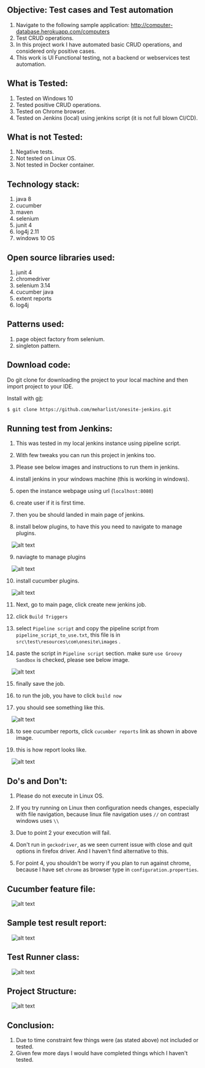 ## Objective: Test cases and Test automation 

1. Navigate to the following sample application: http://computer-database.herokuapp.com/computers
2. Test CRUD operations. 
3. In this project work I have automated basic CRUD operations, and considered only positive cases.
4. This work is UI Functional testing, not a backend or webservices test automation.


What is Tested:
---------------

1. Tested on Windows 10
2. Tested positive CRUD operations.
3. Tested on Chrome browser.
4. Tested on Jenkins (local) using jenkins script (it is not full blown CI/CD). 


What is not Tested:
-------------------

1. Negative tests.
2. Not tested on Linux OS.
3. Not tested in Docker container.


Technology stack:
-----------------

1. java 8
2. cucumber
3. maven
4. selenium
5. junit 4
6. log4j 2.11
6. windows 10 OS


Open source libraries used:
---------------------------

1. junit 4
2. chromedriver
3. selenium 3.14
4. cucumber java
5. extent reports
6. log4j
    

Patterns used:
-----------------

1. page object factory from selenium.
2. singleton pattern.


Download code:
---------------

Do git clone for downloading the project to your local machine and then import project to your IDE.

Install with [git](https://git-scm.com/downloads):
	
```sh
$ git clone https://github.com/meharlist/onesite-jenkins.git
```


Running test from Jenkins:
-------------------------------

1. This was tested in my local jenkins instance using pipeline script.

2. With few tweaks you can run this project in jenkins too.

3. Please see below images and instructions to run them in jenkins.

4. install jenkins in your windows machine (this is working in windows).

5. open the instance webpage using url (`localhost:8080`)

6. create user if it is first time.

7. then you be should landed in main page of jenkins.

8. install below plugins, to have this you need to navigate to manage plugins.


&nbsp;&nbsp;
![alt text](src/test/resources/com/onesite/images/manage_jenkins_01.JPG "manage plugin01")

9. naviagte to manage plugins


&nbsp;&nbsp;
![alt text](src/test/resources/com/onesite/images/manage_jenkins_02.JPG "manage plugin02")

10. install cucumber plugins.


&nbsp;&nbsp;
![alt text](src/test/resources/com/onesite/images/cucumber_plugin.JPG "cucumber")

11. Next, go to main page, click create new jenkins job.

12. click `Build Triggers`
  
13. select `Pipeline script` and copy the pipeline script from `pipeline_script_to_use.txt`, this file is in `src\test\resources\com\onesite\images` .

14. paste the script in `Pipeline script` section. make sure `use Groovy Sandbox` is checked, please see below image. 


&nbsp;&nbsp;
![alt text](src/test/resources/com/onesite/images/pipeline_Script_01.JPG "cucumber")


15. finally save the job.

16. to run the job, you have to click `build now`

17. you should see something like this.

&nbsp;&nbsp;
![alt text](src/test/resources/com/onesite/images/pipeline_build_execution.JPG "cucumber")


18. to see cucumber reports, click `cucumber reports` link as shown in above image.


19. this is how report looks like.

&nbsp;&nbsp;
![alt text](src/test/resources/com/onesite/images/cucumber_report_jen.JPG "cucumber")




Do's and Don't:
--------------

1. Please do not execute in Linux OS.

2. If you try running on Linux then configuration needs changes, especially with file navigation, because linux file navigation uses `//` on contrast windows uses `\\`

3. Due to point 2 your execution will fail.

4. Don't run in `geckodriver`, as we seen current issue with close and quit options in firefox driver. And I haven't find alternative to this.

5. For point 4, you shouldn't be worry if you plan to run against chrome, because I have set `chrome` as browser type in `configuration.properties`.


Cucumber feature file:
----------------------

&nbsp;&nbsp;
![alt text](src/test/resources/com/onesite/images/cucumber_feature.JPG "scenario tags")


Sample test result report:
------------------------

&nbsp;&nbsp;
![alt text](src/test/resources/com/onesite/images/test_report.JPG "test report")


Test Runner class:
------------------

&nbsp;&nbsp;
![alt text](src/test/resources/com/onesite/images/test_runner_class.JPG "test runner")


Project Structure:
------------------

&nbsp;&nbsp;
![alt text](src/test/resources/com/onesite/images/project_structure.JPG "project structure")


Conclusion:
-----------

1. Due to time constraint few things were (as stated above) not included or tested.
2. Given few more days I would have completed things which I haven't tested.

